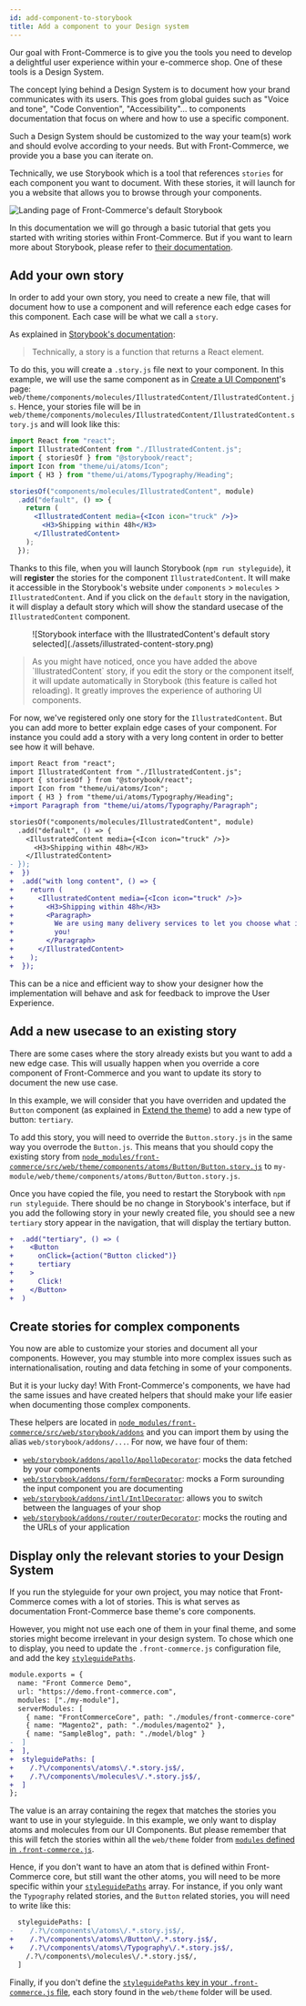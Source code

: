 ```yaml
---
id: add-component-to-storybook
title: Add a component to your Design system
---
```


Our goal with Front-Commerce is to give you the tools you need to develop a
delightful user experience within your e-commerce shop. One of these tools
is a Design System.

The concept lying behind a Design System is to document how your brand
communicates with its users. This goes from global guides such as "Voice and
tone", "Code Convention", "Accessibility"… to components documentation that
focus on where and how to use a specific component.

Such a Design System should be customized to the way your team(s) work and
should evolve according to your needs. But with Front-Commerce, we provide
you a base you can iterate on.

Technically, we use Storybook which is a tool that references `stories` for
each component you want to document. With these stories, it will launch for
you a website that allows you to browse through your components.

![Landing page of Front-Commerce's default Storybook](./assets/storybook.png)

In this documentation we will go through a basic tutorial that gets you
started with writing stories within Front-Commerce. But if you want to learn
more about Storybook, please refer to
[their documentation](https://storybook.js.org/basics/writing-stories/).

<!-- TODO For more detailed information about Front-Commerce specific configurations of Storybook, please refer to TODO -->

## Add your own story

In order to add your own story, you need to create a new file, that will
document how to use a component and will reference each edge cases for this
component. Each case will be what we call a `story`.

As explained in
[Storybook's documentation](https://storybook.js.org/basics/writing-stories/):

<blockquote class="cite">
Technically, a story is a function that returns a React element.
</blockquote>

To do this, you will create a `.story.js` file next to your component. In this
example, we will use the same component as in
[Create a UI Component](create-a-ui-component.html)'s page:
`web/theme/components/molecules/IllustratedContent/IllustratedContent.js`. Hence,
your stories file will be in
`web/theme/components/molecules/IllustratedContent/IllustratedContent.story.js`
and will look like this:

```jsx
import React from "react";
import IllustratedContent from "./IllustratedContent.js";
import { storiesOf } from "@storybook/react";
import Icon from "theme/ui/atoms/Icon";
import { H3 } from "theme/ui/atoms/Typography/Heading";

storiesOf("components/molecules/IllustratedContent", module)
  .add("default", () => {
    return (
      <IllustratedContent media={<Icon icon="truck" />}>
        <H3>Shipping within 48h</H3>
      </IllustratedContent>
    );
  });
```

Thanks to this file, when you will launch Storybook (`npm run styleguide`), it
will **register** the stories for the component `IllustratedContent`. It will
make it accessible in the Storybook's website under `components` > `molecules`
\> `IllustratedContent`. And if you click on the `default` story in the
navigation, it will display a default story which will show the standard usecase
of the `IllustratedContent` component.

<figure>
![Storybook interface with the IllustratedContent's default story selected](./assets/illustrated-content-story.png)
</figure>

<blockquote class="note">
As you might have noticed, once you have added the above `IllustratedContent`
story, if you edit the story or the component itself, it will update
automatically in Storybook (this feature is called hot reloading). It greatly improves the experience of authoring UI components.
</blockquote>

For now, we've registered only one story for the `IllustratedContent`. But you can
add more to better explain edge cases of your component. For instance you could
add a story with a very long content in order to better see how it will behave.

```diff
import React from "react";
import IllustratedContent from "./IllustratedContent.js";
import { storiesOf } from "@storybook/react";
import Icon from "theme/ui/atoms/Icon";
import { H3 } from "theme/ui/atoms/Typography/Heading";
+import Paragraph from "theme/ui/atoms/Typography/Paragraph";

storiesOf("components/molecules/IllustratedContent", module)
  .add("default", () => {
    <IllustratedContent media={<Icon icon="truck" />}>
      <H3>Shipping within 48h</H3>
    </IllustratedContent>
- });
+  })
+  .add("with long content", () => {
+    return (
+      <IllustratedContent media={<Icon icon="truck" />}>
+        <H3>Shipping within 48h</H3>
+        <Paragraph>
+          We are using many delivery services to let you choose what is best for
+          you!
+        </Paragraph>
+      </IllustratedContent>
+    );
+  });
```

This can be a nice and efficient way to show your designer how the
implementation will behave and ask for feedback to improve the User Experience.

## Add a new usecase to an existing story

There are some cases where the story already exists but you want to add a new
edge case. This will usually happen when you override a core component of
Front-Commerce and you want to update its story to document the new use case.

In this example, we will consider that you have overriden and updated the
`Button` component (as explained in [Extend the theme](extend-the-theme.html)) to
add a new type of button: `tertiary`.

To add this story, you will need to override the `Button.story.js` in the same
way you overrode the `Button.js`. This means that you should copy the existing
story from
[`node_modules/front-commerce/src/web/theme/components/atoms/Button/Button.story.js`](https://gitlab.com/front-commerce/front-commerce/blob/main/src/web/theme/components/atoms/Button/Button.story.js)
to `my-module/web/theme/components/atoms/Button/Button.story.js`.

Once you have copied the file, you need to restart the Storybook with
`npm run styleguide`. There should be no change in Storybook's interface, but if
you add the following story in your newly created file, you should see a new
`tertiary` story appear in the navigation, that will display the tertiary button.

```diff
+  .add("tertiary", () => (
+    <Button
+      onClick={action("Button clicked")}
+      tertiary
+    >
+      Click!
+    </Button>
+  )
```

## Create stories for complex components

You now are able to customize your stories and document all your components.
However, you may stumble into more complex issues such as internationalisation,
routing and data fetching in some of your components.

But it is your lucky day! With Front-Commerce's components, we have had the same
issues and have created helpers that should make your life easier when
documenting those complex components.

These helpers are located in
[`node_modules/front-commerce/src/web/storybook/addons`](https://gitlab.com/front-commerce/front-commerce/tree/main/src/web/storybook/addons) and you can import them by
using the alias `web/storybook/addons/...`. For now, we have four of them:

* [`web/storybook/addons/apollo/ApolloDecorator`](https://gitlab.com/front-commerce/front-commerce/blob/main/src/web/storybook/addons/apollo/ApolloDecorator.js): mocks the data fetched by your
components
* [`web/storybook/addons/form/formDecorator`](https://gitlab.com/front-commerce/front-commerce/blob/main/src/web/storybook/addons/form/formDecorator.js): mocks a Form surounding the input
component you are documenting
* [`web/storybook/addons/intl/IntlDecorator`](https://gitlab.com/front-commerce/front-commerce/blob/main/src/web/storybook/addons/intl/IntlDecorator.js): allows you to switch between the
languages of your shop
* [`web/storybook/addons/router/routerDecorator`](https://gitlab.com/front-commerce/front-commerce/blob/main/src/web/storybook/addons/router/routerDecorator.js): mocks the routing and the URLs of
your application

<!-- TODO document usage of each of these helpers -->

## Display only the relevant stories to your Design System

If you run the styleguide for your own project, you may notice that
Front-Commerce comes with a lot of stories. This is what serves as
documentation Front-Commerce base theme's core components.

However, you might not use each one of them in your final theme, and some
stories might become irrelevant in your design system. To chose which one to
display, you need to update the `.front-commerce.js` configuration file, and
add the key [`styleguidePaths`](/docs/reference/front-commerce-js.html#styleguidePaths).

```diff
module.exports = {
  name: "Front Commerce Demo",
  url: "https://demo.front-commerce.com",
  modules: ["./my-module"],
  serverModules: [
    { name: "FrontCommerceCore", path: "./modules/front-commerce-core" },
    { name: "Magento2", path: "./modules/magento2" },
    { name: "SampleBlog", path: "./model/blog" }
-  ]
+  ],
+  styleguidePaths: [
+    /.?\/components\/atoms\/.*.story.js$/,
+    /.?\/components\/molecules\/.*.story.js$/,
+  ]
};
```

The value is an array containing the regex that matches the stories you want
to use in your styleguide. In this example, we only want to display atoms and
molecules from our UI Components. But please remember that this will fetch
the stories within all the `web/theme` folder from [`modules` defined in
`.front-commerce.js`](/docs/reference/front-commerce-js.html#modules).

Hence, if you don't want to have an atom that is defined within
Front-Commerce core, but still want the other atoms, you will need to be more
specific within your [`styleguidePaths`](/docs/reference/front-commerce-js.html#styleguidePaths) array. For instance, if you only want
the `Typography` related stories, and the `Button` related stories, you will
need to write like this:

```diff
  styleguidePaths: [
-    /.?\/components\/atoms\/.*.story.js$/,
+    /.?\/components\/atoms\/Button\/.*.story.js$/,
+    /.?\/components\/atoms\/Typography\/.*.story.js$/,
    /.?\/components\/molecules\/.*.story.js$/,
  ]
```

Finally, if you don't define the [`styleguidePaths` key in your `.front-commerce.js` file](/docs/reference/front-commerce-js.html#styleguidePaths), each story found in the `web/theme` folder will be used.
